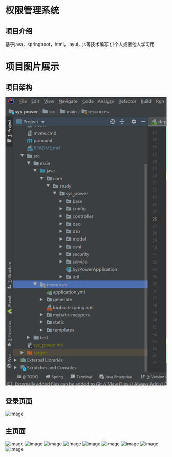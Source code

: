 # 权限管理系统 
## 项目介绍
基于java，springboot，html，layui，js等技术编写
供个人或者他人学习用

# 项目图片展示


## 项目架构
![image](image/QQ截图20200926162833.png)
## 登录页面
![image]()
## 主页面
![image]()
![image]()
![image]()
![image]()
![image]()
![image]()
![image]()
![image]()
![image]()